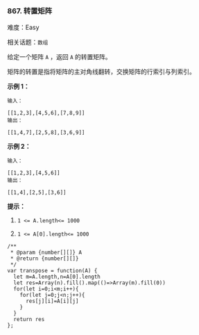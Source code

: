 ### 867. 转置矩阵

难度：Easy

相关话题：`数组`

给定一个矩阵 `A` ，返回 `A` 的转置矩阵。



矩阵的转置是指将矩阵的主对角线翻转，交换矩阵的行索引与列索引。







**示例 1：** 



```
输入：

[[1,2,3],[4,5,6],[7,8,9]]
输出：

[[1,4,7],[2,5,8],[3,6,9]]
```


**示例 2：** 



```
输入：

[[1,2,3],[4,5,6]]
输出：

[[1,4],[2,5],[3,6]]
```






**提示：** 




1.  `1 <= A.length<= 1000` 

2.  `1 <= A[0].length<= 1000` 




```
/**
 * @param {number[][]} A
 * @return {number[][]}
 */
var transpose = function(A) {
  let m=A.length,n=A[0].length
  let res=Array(n).fill().map(()=>Array(m).fill(0))
  for(let i=0;i<m;i++){
    for(let j=0;j<n;j++){
      res[j][i]=A[i][j]
    }
  }
  return res
};
```


